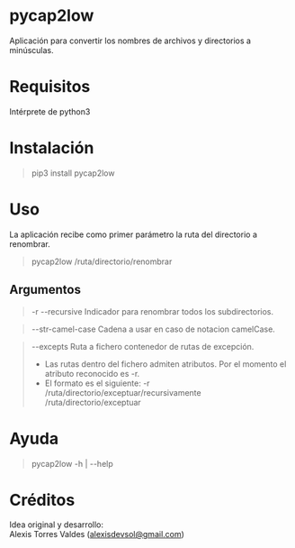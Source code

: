# pycap2low
Aplicación para convertir los nombres de archivos y directorios a minúsculas.

# Requisitos
Intérprete de python3

# Instalación
> pip3 install pycap2low

# Uso
La aplicación recibe como primer parámetro la ruta del directorio a renombrar.
> pycap2low /ruta/directorio/renombrar

## Argumentos
> -r --recursive Indicador para renombrar todos los subdirectorios.

> --str-camel-case Cadena a usar en caso de notacion camelCase.

> --excepts Ruta a fichero contenedor de rutas de excepción.
>- Las rutas dentro del fichero admiten atributos. Por el momento el atributo reconocido es -r.
>- El formato es el siguiente:
-r /ruta/directorio/exceptuar/recursivamente
/ruta/directorio/exceptuar

# Ayuda
> pycap2low -h | --help

# Créditos
<p>Idea original y desarrollo:<br>
Alexis Torres Valdes (<a href="mailto: alexisdevsol@gmail.com">alexisdevsol@gmail.com</a>)</p>

